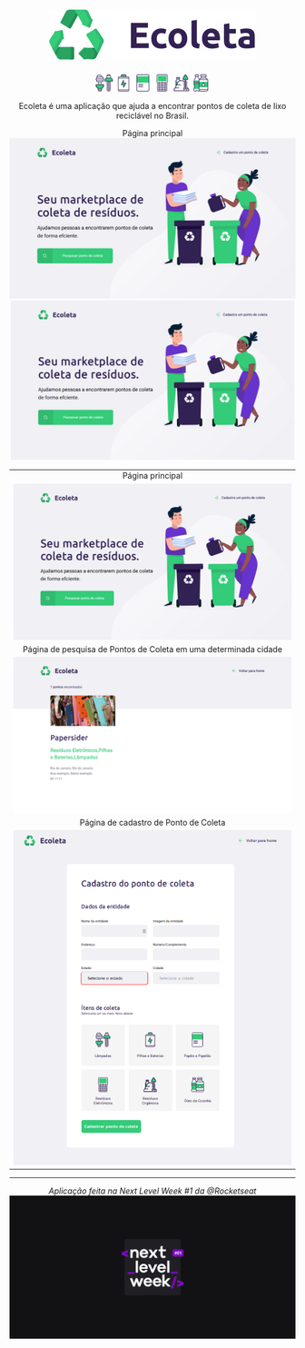 <div align="center">

# ![Ecoleta](docs/icones/logo.svg)

<img width="30" src="docs/icones/lampadas.svg">
<img width="30" src="docs/icones/baterias.svg">
<img width="30" src="docs/icones/papeis-papelao.svg">
<img width="30" src="docs/icones/eletronicos.svg">
<img width="30" src="docs/icones/organicos.svg">
<img width="30" src="docs/icones/oleo.svg">

Ecoleta é uma aplicação que ajuda a encontrar pontos de coleta de lixo reciclável no Brasil.

Página principal
![](docs/screenshots/home.png)
<img width="500" src="docs/screenshots/home.png" alt="Home">


<div align="center">
    <table>
        <tr align="center">
            <td>
                Página principal
            </td>
        </tr>
        <tr align="center">
            <td>
                <img width="500" src="docs/screenshots/home.png" alt="Home">
            </td>
        </tr>
        <tr align="center">
            <td>
                Página de pesquisa de Pontos de Coleta em uma determinada cidade
            </td>
        </tr>
        <tr align="center">
            <td>
                <img width="500" src="docs/screenshots/search.png" alt="Página de pesquisa">
            </td>
        </tr>
        <tr align="center">
            <td>
                Página de cadastro de Ponto de Coleta
            </td>
        </tr>
        <tr align="center">
            <td>
                <img width="500" src="docs/screenshots/register.png" alt="Página de cadastro">
            </td>
        </tr>
    </table>
</div>

---


_Aplicação feita na Next Level Week #1 da @Rocketseat_
![nlw](docs/nlw.png)


</div>

